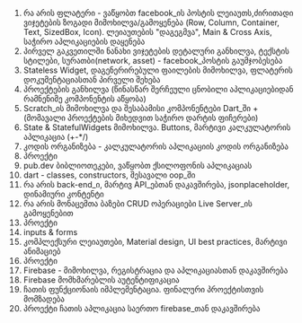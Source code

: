 <ol>
    <li>რა არის ფლატერი - ვაწყობთ facebook_ის პოსტის ლეიაუთს,ძირითადი ვიჯეტების ზოგადი მიმოხილვა/გამოყენება (Row,
        Column, Container, Text, SizedBox, Icon). ლეიაუთების "დაგეგმვა", Main & Cross Axis, საჭირო აპლიკაციების დაყენება
    </li>
    <li>პირველ გაკვეთილში ნანახი ვიჯეტების დეტალური განხილვა, ტექსტის სტილები, სურათბი(network, asset) - facebook_პოსტის
        გაუმჯობესება</li>
    <li>Stateless Widget, დაგენერირებული ფაილების მიმოხილვა, ფლატერის დოკუმენტაციასთან პირველი შეხება</li>
    <li>პროექტების განხილვა (წინასწარ შერჩეული ცნობილი აპლიკაციებიდან რამნენიმე კომპონენტის აწყობა)</li>
    <li>Scratch_ის მიმოხილვა და შესაბამისი კომპონენტები Dart_ში + (მომავალი პროექტების მიხედვით საჭირო დარტის ფიჩერები)
    </li>
    <li>State & StatefulWidgets მიმოხილვა. Buttons, მარტივი კალკულატორის აპლიკაცია (+-*/)</li>
    <li>კოდის ორგანიზება - კალკულატორის აპლიკაციის კოდის ორგანიზება</li>
    <li>პროექტი</li>
    <li>pub.dev ბიბლიოთეკები, ვაწყობთ ქსილოფონის აპლიკაციას</li>
    <li>dart - classes, constructors, შესავალი oop_ში</li>
    <li>რა არის back-end_ი, მარტივ API_ებთან დაკავშირება, jsonplaceholder, დინამიური კონტენტი</li>
    <li>რა არის მონაცემთა ბაზები CRUD ოპერაციები Live Server_ის გამოყენებით</li>
    <li>პროექტი</li>
    <li>inputs & forms</li>
    <li>კომპლექსური ლეიაუთები, Material design, UI best practices, მარტივი ანიმაციებ</li>
    <li>პროექტი</li>
    <li>Firebase - მიმოხილვა, რეგისტრაცია და აპლიკაციასთან დაკავშირება</li>
    <li>Firebase მომხმარებლის აუტენტიფიკაცია </li>
    <li>ჩათის ფუნქციონაის იმპლემენტაცია. ფინალური პროექტისთვის მომზადება</li>
    <li>პროექტი ჩათის აპლიკაცია საერთო firebase_თან დაკავშირება</li>
</ol>
